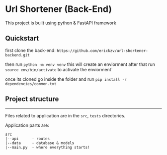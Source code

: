 # Url Shortener (Back-End)

This project is built using python & FastAPI framework

## Quickstart

first clone the back-end: `https://github.com/erickzv/url-shortener-backend.git`

then run `python -m venv venv` this will create an enviorment after that run `source env/bin/activate` to activate the enviorment`

once its cloned go inside the folder and run `pip install -r dependencies/common.txt`

## Project structure

---

Files related to application are in the `src`, `tests` directories.

Application parts are:

```
src
|--api      - routes
|--data     - database & models
|--main.py  - where everything starts!
```
